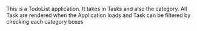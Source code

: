 This is a TodoList application. It takes in Tasks and also the category. All Task are rendered when the Application loads and Task can be filtered by checking each category boxes